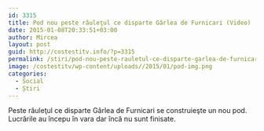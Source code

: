 ```yaml
---
id: 3315
title: Pod nou peste râuleţul ce disparte Gârlea de Furnicari (Video)
date: 2015-01-08T20:33:51+03:00
author: Mircea
layout: post
guid: http://costestitv.info/?p=3315
permalink: /stiri/pod-nou-peste-rauletul-ce-disparte-garlea-de-furnicari-video/
image: /costestitv/wp-content/uploads//2015/01/pod-img.png
categories:
  - Social
  - Știri
---
```

Peste râuleţul ce disparte Gârlea de Furnicari se construieşte un nou pod. Lucrările au începu în vara dar încă nu sunt finisate.<!--more-->